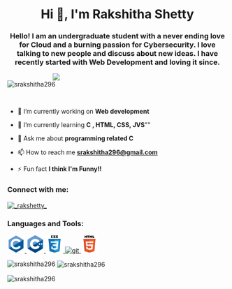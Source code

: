 
<h1 align="center">Hi 👋, I'm Rakshitha Shetty</h1>
<h3 align="center">Hello! I am an undergraduate student with a never ending love for Cloud and a burning passion for Cybersecurity. I love talking to new people and discuss about new ideas. I have recently started with Web Development and loving it since.</h3>
<img align="right" width="400" src="https://cdn.dribbble.com/users/1920348/screenshots/4332641/media/c333a921c9e2c6ecfe8ad7d65ef2252f.gif">

<p align="left"> <img src="https://komarev.com/ghpvc/?username=srakshitha296&label=Profile%20views&color=0e75b6&style=flat" alt="srakshitha296" /> </p>

<p align="left"> <a href="https://twitter.com/" target="blank"><img src="https://img.shields.io/twitter/follow/?logo=twitter&style=for-the-badge" alt="" /></a> </p>

- 🔭 I’m currently working on **Web development**

- 🌱 I’m currently learning **C , HTML, CSS, JVS**""

- 💬 Ask me about **programming related C**

- 📫 How to reach me **srakshitha296@gmail.com**

- ⚡ Fun fact **I think I'm Funny!!**

<h3 align="left">Connect with me:</h3>
<p align="left">
<a href="https://instagram.com/_rakshetty_" target="blank"><img align="center" src="https://raw.githubusercontent.com/rahuldkjain/github-profile-readme-generator/master/src/images/icons/Social/instagram.svg" alt="_rakshetty_" height="30" width="40" /></a>
</p>

<h3 align="left">Languages and Tools:</h3>
<p align="left"> <a href="https://www.cprogramming.com/" target="_blank" rel="noreferrer"> <img src="https://raw.githubusercontent.com/devicons/devicon/master/icons/c/c-original.svg" alt="c" width="40" height="40"/> </a> <a href="https://www.w3schools.com/cpp/" target="_blank" rel="noreferrer"> <img src="https://raw.githubusercontent.com/devicons/devicon/master/icons/cplusplus/cplusplus-original.svg" alt="cplusplus" width="40" height="40"/> </a> <a href="https://www.w3schools.com/css/" target="_blank" rel="noreferrer"> <img src="https://raw.githubusercontent.com/devicons/devicon/master/icons/css3/css3-original-wordmark.svg" alt="css3" width="40" height="40"/> </a> <a href="https://git-scm.com/" target="_blank" rel="noreferrer"> <img src="https://www.vectorlogo.zone/logos/git-scm/git-scm-icon.svg" alt="git" width="40" height="40"/> </a> <a href="https://www.w3.org/html/" target="_blank" rel="noreferrer"> <img src="https://raw.githubusercontent.com/devicons/devicon/master/icons/html5/html5-original-wordmark.svg" alt="html5" width="40" height="40"/> </a> </p>

<p><img align="left" src="https://github-readme-stats.vercel.app/api/top-langs?username=srakshitha296&show_icons=true&locale=en&layout=compact" alt="srakshitha296" /></p>

<p>&nbsp;<img align="center" src="https://github-readme-stats.vercel.app/api?username=srakshitha296&show_icons=true&locale=en" alt="srakshitha296" /></p>

<p><img align="center" src="https://github-readme-streak-stats.herokuapp.com/?user=srakshitha296&" alt="srakshitha296" /></p>

